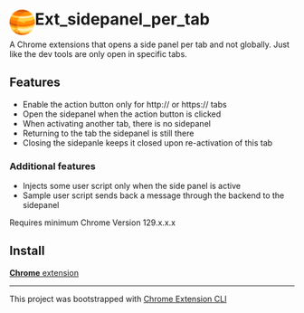 # <img src="public/icons/icon_48.png" width="45" align="left"> Ext_sidepanel_per_tab

A Chrome extensions that opens a side panel per tab and not globally. Just like the dev tools are only open in specific tabs.

## Features

- Enable the action button only for http:// or https:// tabs
- Open the sidepanel when the action button is clicked
- When activating another tab, there is no sidepanel
- Returning to the tab the sidepanel is still there
- Closing the sidepanle keeps it closed upon re-activation of this tab

### Additional features
- Injects some user script only when the side panel is active
- Sample user script sends back a message through the backend to the sidepanel

Requires minimum Chrome Version 129.x.x.x

## Install

[**Chrome** extension]() <!-- TODO: Add chrome extension link inside parenthesis -->

---

This project was bootstrapped with [Chrome Extension CLI](https://github.com/dutiyesh/chrome-extension-cli)

